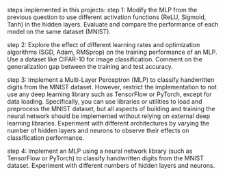 steps implemented in this projects:
step 1:
Modify the MLP from the previous question to use different activation functions (ReLU,
Sigmoid, Tanh) in the hidden layers. Evaluate and compare the performance of each
model on the same dataset (MNIST).


step 2:
Explore the effect of different learning rates and optimization algorithms (SGD, Adam,
RMSprop) on the training performance of an MLP. Use a dataset like CIFAR-10 for
image classification. Comment on the generalization gap between the training and test
accuracy.


step 3:
Implement a Multi-Layer Perceptron (MLP) to classify handwritten digits from the
MNIST dataset. However, restrict the implementation to not use any deep learning
library such as TensorFlow or PyTorch, except for data loading. Specifically, you can use
libraries or utilities to load and preprocess the MNIST dataset, but all aspects of
building and training the neural network should be implemented without relying on
external deep learning libraries. Experiment with different architectures by varying the
number of hidden layers and neurons to observe their effects on classification
performance.


step 4:
Implement an MLP using a neural network library (such as TensorFlow or PyTorch) to
classify handwritten digits from the MNIST dataset. Experiment with different
numbers of hidden layers and neurons.
